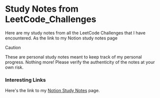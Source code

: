 # Study Notes from LeetCode_Challenges

Here are my study notes from all the LeetCode Challenges that I have encountered. As the link to my Notion study notes page

> [!CAUTION]
> These are personal study notes meant to keep track of my personal progress. Nothing more! Please verify the authenticity of the notes at your own risk.

### Interesting Links

Here's the link to my [Notion Study Notes](https://www.notion.so/138df02e205280f3aabded04a4780efa?v=17e4b67bc64d4ab4a20d746adeb949a1) page.
